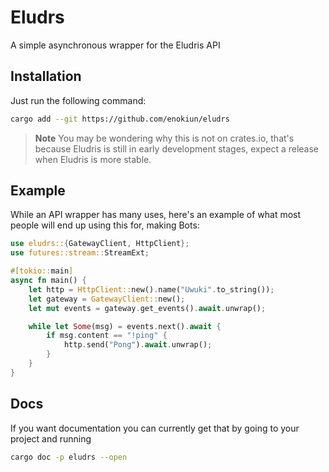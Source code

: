 # Eludrs

A simple asynchronous wrapper for the Eludris API

## Installation

Just run the following command:

```sh
cargo add --git https://github.com/enokiun/eludrs
```

> **Note**
> You may be wondering why this is not on crates.io, that's because Eludris is
> still in early development stages, expect a release when Eludris is more stable.

## Example

While an API wrapper has many uses, here's an example of what most people will
end up using this for, making Bots:

```rs
use eludrs::{GatewayClient, HttpClient};
use futures::stream::StreamExt;

#[tokio::main]
async fn main() {
    let http = HttpClient::new().name("Uwuki".to_string());
    let gateway = GatewayClient::new();
    let mut events = gateway.get_events().await.unwrap();

    while let Some(msg) = events.next().await {
        if msg.content == "!ping" {
            http.send("Pong").await.unwrap();
        }
    }
}
```

## Docs

If you want documentation you can currently get that by going to your project
and running

```sh
cargo doc -p eludrs --open
```
